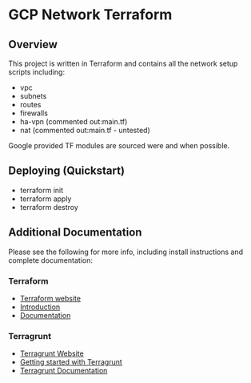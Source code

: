 # GCP Network Terraform

## Overview
This project is written in Terraform and contains all the network setup scripts including:

- vpc
- subnets
- routes
- firewalls
- ha-vpn (commented out:main.tf)
- nat (commented out:main.tf - untested)

Google provided TF modules are sourced were and when possible.

## Deploying (Quickstart)

- terraform init
- terraform apply
- terraform destroy

## Additional Documentation

Please see the following for more info, including install instructions and complete documentation:

### Terraform

- [Terraform website](https://www.terraform.io)
- [Introduction](https://www.terraform.io/intro)
- [Documentation](https://www.terraform.io/docs)

### Terragrunt

- [Terragrunt Website](https://terragrunt.gruntwork.io)
- [Getting started with Terragrunt](https://terragrunt.gruntwork.io/docs/getting-started/quick-start/)
- [Terragrunt Documentation](https://terragrunt.gruntwork.io/docs)

